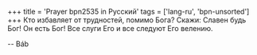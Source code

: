 +++
title = 'Prayer bpn2535 in Русский'
tags = ['lang-ru', 'bpn-unsorted']
+++
Кто избавляет от трудностей, помимо Бога? Скажи: Славен будь Бог! Он есть Бог! Все слуги Его и все следуют Его велению.

-- Báb
